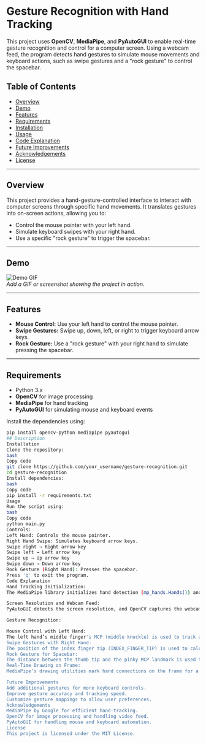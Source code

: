 # **Gesture Recognition with Hand Tracking**

This project uses **OpenCV**, **MediaPipe**, and **PyAutoGUI** to enable real-time gesture recognition and control for a computer screen. Using a webcam feed, the program detects hand gestures to simulate mouse movements and keyboard actions, such as swipe gestures and a "rock gesture" to control the spacebar.

## Table of Contents
- [Overview](#overview)
- [Demo](#demo)
- [Features](#features)
- [Requirements](#requirements)
- [Installation](#installation)
- [Usage](#usage)
- [Code Explanation](#code-explanation)
- [Future Improvements](#future-improvements)
- [Acknowledgements](#acknowledgements)
- [License](#license)

---

## Overview
This project provides a hand-gesture-controlled interface to interact with computer screens through specific hand movements. It translates gestures into on-screen actions, allowing you to:
- Control the mouse pointer with your left hand.
- Simulate keyboard swipes with your right hand.
- Use a specific "rock gesture" to trigger the spacebar.

---

## Demo
![Demo GIF](link_to_gif_or_image)  
_Add a GIF or screenshot showing the project in action._

---

## Features
- **Mouse Control:** Use your left hand to control the mouse pointer.
- **Swipe Gestures:** Swipe up, down, left, or right to trigger keyboard arrow keys.
- **Rock Gesture:** Use a "rock gesture" with your right hand to simulate pressing the spacebar.

---

## Requirements
- Python 3.x
- **OpenCV** for image processing
- **MediaPipe** for hand tracking
- **PyAutoGUI** for simulating mouse and keyboard events

Install the dependencies using:
```bash
pip install opencv-python mediapipe pyautogui
## Description 
Installation
Clone the repository:
bash
Copy code
git clone https://github.com/your_username/gesture-recognition.git
cd gesture-recognition
Install dependencies:
bash
Copy code
pip install -r requirements.txt
Usage
Run the script using:
bash
Copy code
python main.py
Controls:
Left Hand: Controls the mouse pointer.
Right Hand Swipe: Simulates keyboard arrow keys.
Swipe right → Right arrow key
Swipe left → Left arrow key
Swipe up → Up arrow key
Swipe down → Down arrow key
Rock Gesture (Right Hand): Presses the spacebar.
Press 'q' to exit the program.
Code Explanation
Hand Tracking Initialization:
The MediaPipe library initializes hand detection (mp_hands.Hands()) and tracks hand landmarks.

Screen Resolution and Webcam Feed:
PyAutoGUI detects the screen resolution, and OpenCV captures the webcam feed. The frame is horizontally flipped for a mirror effect.

Gesture Recognition:

Mouse Control with Left Hand:
The left hand’s middle finger's MCP (middle knuckle) is used to track and move the mouse cursor.
Swipe Gestures with Right Hand:
The position of the index finger tip (INDEX_FINGER_TIP) is used to calculate swipe movements, triggering arrow key events.
Rock Gesture for Spacebar:
The distance between the thumb tip and the pinky MCP landmark is used to detect a rock gesture, simulating a spacebar press.
Real-Time Drawing on Frame:
MediaPipe’s drawing utilities mark hand connections on the frame for a better visual representation of gestures.

Future Improvements
Add additional gestures for more keyboard controls.
Improve gesture accuracy and tracking speed.
Customize gesture mappings to allow user preferences.
Acknowledgements
MediaPipe by Google for efficient hand-tracking.
OpenCV for image processing and handling video feed.
PyAutoGUI for handling mouse and keyboard automation.
License
This project is licensed under the MIT License.
